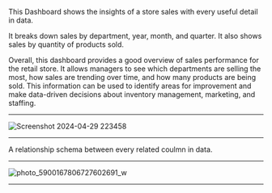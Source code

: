 This Dashboard shows the insights of a store sales with every useful detail in data. 

It breaks down sales by department, year, month, and quarter. It also shows sales by quantity of products sold.  

Overall, this dashboard provides a good overview of sales performance for the retail store. It allows managers to see which departments are selling the most, how sales are trending over time, and how many products are being sold. This information can be used to identify areas for improvement and make data-driven decisions about inventory management, marketing, and staffing.
__________________________________________________________________________________________________________________________________________
![Screenshot 2024-04-29 223458](https://github.com/MINAMOREED/-Sales-Exploration/assets/94475420/c50ed51d-510c-4b0e-974d-70dbd259cf35)
__________________________________________________________________________________________________________________________________________




A relationship schema between every related coulmn in data.

__________________________________________________________________________________________________________________________________________
![photo_5900167806727602691_w](https://github.com/MINAMOREED/-Sales-Exploration/assets/94475420/11ccc626-8058-408d-88ce-9ae259fcad90)
__________________________________________________________________________________________________________________________________________
